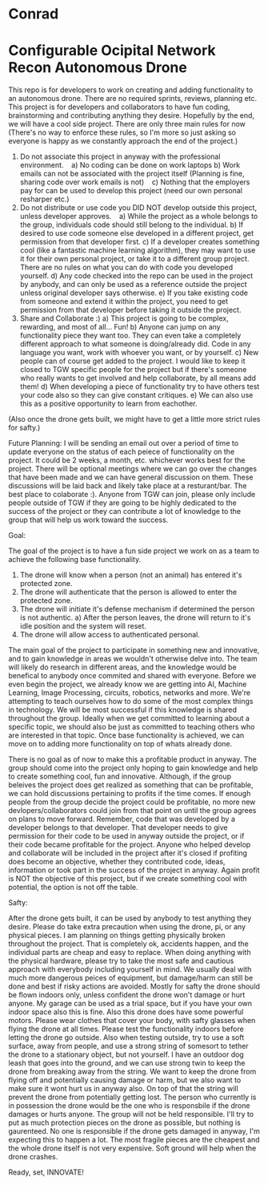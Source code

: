 # Conrad
# Configurable Ocipital Network Recon Autonomous Drone

This repo is for developers to work on creating and adding functionality to an autonomous drone. There are no required sprints, reviews, planning etc. This project is for developers and collaborators to have fun coding, brainstorming and contributing anything they desire. Hopefully by the end, we will have a cool side project. There are only three main rules for now (There's no way to enforce these rules, so I'm more so just asking so everyone is happy as we constantly approach the end of the project.)

1) Do not associate this project in anyway with the professional environment.
    a) No coding can be done on work laptops
    b) Work emails can not be associated with the project itself (Planning is fine, sharing code over work emails is not)
    c) Nothing that the employers pay for can be used to develop this project (need our own personal resharper etc.)
2) Do not distribute or use code you DID NOT develop outside this project, unless developer approves.
    a) While the project as a whole belongs to the group, individuals code should still belong to the individual.
    b) If desired to use code someone else developed in a different project, get permission from that developer first.
    c) If a developer creates something cool (like a fantastic machine learning algorithm), they may want to use it for their        own personal project, or take it to a different group project. There are no rules on what you can do with code you            developed yourself.
    d) Any code checked into the repo can be used in the project by anybody, and can only be used as a reference outside the          project unless original developer says otherwise.
    e) If you take existing code from someone and extend it within the project, you need to get permission from that developer        before taking it outside the project.
 3) Share and Collaborate :)
     a) This project is going to be complex, rewarding, and most of all... Fun!
     b) Anyone can jump on any functionality piece they want too. They can even take a completely different approach to what           someone is doing/already did. Code in any language you want, work with whoever you want, or by yourself. 
     c) New people can of course get added to the project. I would like to keep it closed to TGW specific people for the               project but if there's someone who really wants to get involved and help collaborate, by all means add them!
     d) When developing a piece of functionality try to have others test your code also so they can give constant critiques.
     e) We can also use this as a positive opportunity to learn from eachother. 
     
(Also once the drone gets built, we might have to get a little more strict rules for safty.)
     
Future Planning:
I will be sending an email out over a period of time to update everyone on the status of each peiece of functionality on the project. It could be 2 weeks, a month, etc. whichever works best for the project. There will be optional meetings where we can go over the changes that have been made and we can have general discussion on them. These discussions will be laid back and likely take place at a resturant/bar. The best place to colaborate :). Anyone from TGW can join, please only include people outside of TGW if they are going to be highly dedicated to the success of the project or they can contribute a lot of knowledge to the group that will help us work toward the success. 


Goal:

The goal of the project is to have a fun side project we work on as a team to achieve the following base functionality. 

  1) The drone will know when a person (not an animal) has entered it's protected zone.
  2) The drone will authenticate that the person is allowed to enter the protected zone.
  3) The drone will initiate it's defense mechanism if determined the person is not authentic.
      a) After the person leaves, the drone will return to it's idle position and the system will reset.
  4) The drone will allow access to authenticated personal.

The main goal of the project to participate in something new and innovative, and to gain knowledge in areas we wouldn't otherwise delve into. The team will likely do research in different areas, and the knowledge would be benefical to anybody once commited and shared with everyone. Before we even begin the project, we already know we are getting into AI, Machine Learning, Image Processing, circuits, robotics, networks and more. We're attempting to teach ourselves how to do some of the most complex things in technology. We will be most successful if this knowledge is shared throughout the group. Ideally when we get committed to learning about a specific topic, we should also be just as committed to teaching others who are interested in that topic. Once base functionality is achieved, we can move on to adding more functionality on top of whats already done. 

There is no goal as of now to make this a profitable product in anyway. The group should come into the project only hoping to gain knowledge and help to create something cool, fun and innovative. Although, if the group beleives the project does get realized as something that can be profitable, we can hold discussions pertaining to profits if the time comes. If enough people from the group decide the project could be profitable, no more new devlopers/collaborators could join from that point on until the group agrees on plans to move forward. Remember, code that was developed by a developer belongs to that developer. That developer needs to give permission for their code to be used in anyway outside the project, or if their code became profitable for the project. Anyone who helped develop and collaborate will be included in the project after it's closed if profiting does become an objective, whether they contributed code, ideas, information or took part in the success of the project in anyway. Again profit is NOT the objective of this project, but if we create something cool with potential, the option is not off the table.  


Safty:

After the drone gets built, it can be used by anybody to test anything they desire. Please do take extra precaution when using the drone, pi, or any physical pieces. I am planning on things getting physically broken throughout the project. That is completely ok, accidents happen, and the individual parts are cheap and easy to replace. When doing anything with the physical hardware, please try to take the most safe and cautious approach with everybody including yourself in mind. We usually deal with much more dangerous peices of equipment, but damage/harm can still be done and best if risky actions are avoided. Mostly for safty the drone should be flown indoors only, unless confident the drone won't damage or hurt anyone. My garage can be used as a trial space, but if you have your own indoor space also this is fine. Also this drone does have some powerful motors. Please wear clothes that cover your body, with safty glasses when flying the drone at all times. Please test the functionality indoors before letting the drone go outside. Also when testing outside, try to use a soft surface, away from people, and use a strong string of somesort to tether the drone to a stationary object, but not yourself. I have an outdoor dog leash that goes into the ground, and we can use strong twin to keep the drone from breaking away from the string. We want to keep the drone from flying off and potentially causing damage or harm, but we also want to make sure it wont hurt us in anyway also. On top of that the string will prevent the drone from potentially getting lost. The person who currently is in possession the drone would be the one who is responsbile if the drone damages or hurts anyone. The group will not be held responsible. I'll try to put as much protection pieces on the drone as possible, but nothing is gaurenteed. No one is responsible if the drone gets damaged in anyway, I'm expecting this to happen a lot. The most fragile pieces are the cheapest and the whole drone itself is not very expensive. Soft ground will help when the drone crashes. 

Ready, set, INNOVATE!

